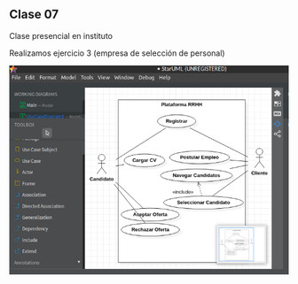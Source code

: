 ## Clase 07

Clase presencial en instituto

Realizamos ejercicio 3 (empresa de selección de personal)

![esquemaUML](./122-assets/ppt-52-soft.png)
